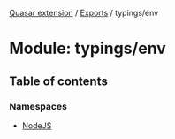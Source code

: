 [Quasar extension](../index.md) / [Exports](../modules.md) / typings/env

# Module: typings/env

## Table of contents

### Namespaces

- [NodeJS](typings_env.NodeJS.md)

